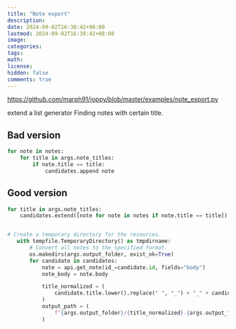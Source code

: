 ```yaml
---
title: "Note export"
description: 
date: 2024-09-02T16:38:42+08:00
lastmod: 2024-09-02T16:38:42+08:00
image: 
categories: 
tags: 
math: 
license: 
hidden: false
comments: true
---
```


https://github.com/marph91/joppy/blob/master/examples/note_export.py


 
extend a list generator
Finding notes with certain title.
## Bad version
``` python
for note in notes:
	for title in args.note_titles:
		if note.title == title:
			candidates.append note
```

## Good version

``` python
for title in args.note_titles:
    candidates.extend([note for note in notes if note.title == title])
```	

 ```python
 
# Create a temporary directory for the resources.
    with tempfile.TemporaryDirectory() as tmpdirname:
        # Convert all notes to the specified format.
        os.makedirs(args.output_folder, exist_ok=True)
        for candidate in candidates:
            note = api.get_note(id_=candidate.id, fields="body")
            note_body = note.body

            title_normalized = (
                candidate.title.lower().replace(" ", "_") + "_" + candidate.id
            )
            output_path = (
                f"{args.output_folder}/{title_normalized}.{args.output_format}"
            )
```